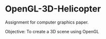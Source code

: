 # OpenGL-3D-Helicopter
Assignment for computer graphics paper. 

Objective: To create a 3D scene using OpenGL

